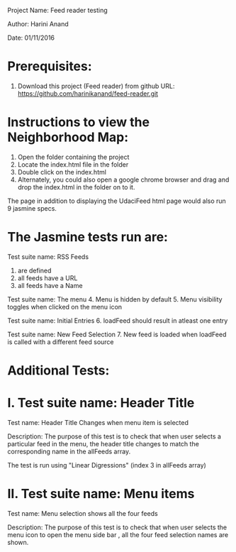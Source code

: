 Project Name: Feed reader testing

Author: Harini Anand

Date: 01/11/2016

Prerequisites:
==============
1. Download this project (Feed reader) from github
URL: https://github.com/harinikanand/feed-reader.git

Instructions to view the Neighborhood Map:
=========================================
1. Open the folder containing the project
2. Locate the index.html file in the folder
3. Double click on the index.html 
4. Alternately, you could also open a google chrome browser 
and drag and drop the index.html in the folder on to it.

The page in addition to displaying the UdaciFeed html page
would also run 9 jasmine specs.

The Jasmine tests run are:
=========================

Test suite name: RSS Feeds
  1. are defined
  2. all feeds have a URL
  3. all feeds have a Name

Test suite name: The menu
  4. Menu is hidden by default
  5. Menu visibility toggles when clicked on the menu icon

Test suite name: Initial Entries
  6. loadFeed should result in atleast one entry

Test suite name: New Feed Selection
  7. New feed is loaded when loadFeed is called with a different feed source

Additional Tests:  
================
I. Test suite name: Header Title
================================
Test name: Header Title Changes when menu item is selected

Description: The purpose of this test is to check that when user selects a particular feed in the menu, the header title changes to match the corresponding name in the allFeeds array.

The test is run using "Linear Digressions" (index 3 in allFeeds array)

II. Test suite name: Menu items
===============================
Test name: Menu selection shows all the four feeds

Description: The purpose of this test is to check that when user selects the menu icon to open the menu side bar , all the four feed selection names are shown.

